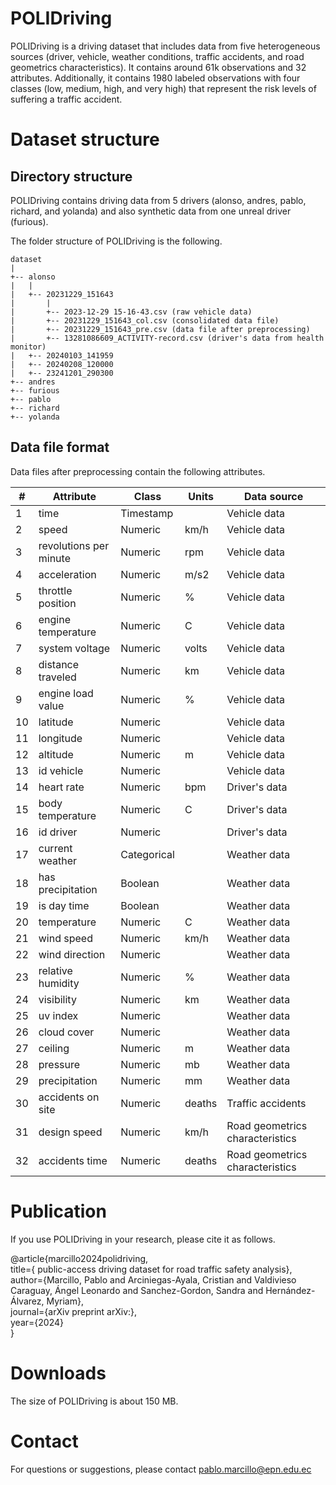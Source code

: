 # POLIDriving

POLIDriving is a driving dataset that includes data from five heterogeneous sources (driver, vehicle, weather conditions, traffic accidents, and road geometrics characteristics). It contains around 61k observations and 32 attributes. Additionally, it contains 1980 labeled observations with four classes (low, medium, high, and very high) that represent the risk levels of suffering a traffic accident.

# Dataset structure

## Directory structure

POLIDriving contains driving data from 5 drivers (alonso, andres, pablo, richard, and yolanda) and also synthetic data from one unreal driver (furious).  

The folder structure of POLIDriving is the following.

```
dataset
|
+-- alonso
|   |
|   +-- 20231229_151643
|       |
|       +-- 2023-12-29 15-16-43.csv (raw vehicle data)
|       +-- 20231229_151643_col.csv (consolidated data file)
|       +-- 20231229_151643_pre.csv (data file after preprocessing)
|       +-- 13281086609_ACTIVITY-record.csv (driver's data from health monitor)
|   +-- 20240103_141959
|   +-- 20240208_120000
|   +-- 23241201_290300
+-- andres
+-- furious
+-- pablo
+-- richard
+-- yolanda
```

## Data file format

Data files after preprocessing contain the following attributes.

|#|Attribute|Class|Units|Data source|
|-|---|---|---|---|
|1|time|Timestamp||Vehicle data|
|2|speed|Numeric|km/h|Vehicle data|
|3|revolutions per minute|Numeric|rpm|Vehicle data|
|4|acceleration|Numeric|m/s2|Vehicle data|
|5|throttle position|Numeric|%|Vehicle data|
|6|engine temperature|Numeric|C|Vehicle data|
|7|system voltage|Numeric|volts|Vehicle data|
|8|distance traveled|Numeric|km|Vehicle data|
|9|engine load value|Numeric|%|Vehicle data|
|10|latitude|Numeric||Vehicle data|
|11|longitude|Numeric||Vehicle data|
|12|altitude|Numeric|m|Vehicle data|
|13|id vehicle|Numeric||Vehicle data|
|14|heart rate|Numeric|bpm|Driver's data|
|15|body temperature|Numeric|C|Driver's data|
|16|id driver|Numeric||Driver's data|
|17|current weather|Categorical||Weather data|
|18|has precipitation|Boolean||Weather data|
|19|is day time|Boolean||Weather data|
|20|temperature|Numeric|C|Weather data|
|21|wind speed|Numeric|km/h|Weather data|
|22|wind direction|Numeric||Weather data|
|23|relative humidity|Numeric|%|Weather data|
|24|visibility|Numeric|km|Weather data|
|25|uv index|Numeric||Weather data|
|26|cloud cover|Numeric||Weather data|
|27|ceiling|Numeric|m|Weather data|
|28|pressure|Numeric|mb|Weather data|
|29|precipitation|Numeric|mm|Weather data|
|30|accidents on site|Numeric|deaths|Traffic accidents|
|31|design speed|Numeric|km/h|Road geometrics characteristics|
|32|accidents time|Numeric|deaths|Road geometrics characteristics|


# Publication

If you use POLIDriving in your research, please cite it as follows.

@article{marcillo2024polidriving,  
title={ public-access driving dataset for road traffic safety analysis},  
author={Marcillo, Pablo and Arciniegas-Ayala, Cristian and Valdivieso Caraguay, Ángel Leonardo and Sanchez-Gordon, Sandra and Hernández-Álvarez, Myriam},  
journal={arXiv preprint arXiv:},  
year={2024}  
}

# Downloads

The size of POLIDriving is about 150 MB.

# Contact

For questions or suggestions, please contact pablo.marcillo@epn.edu.ec
